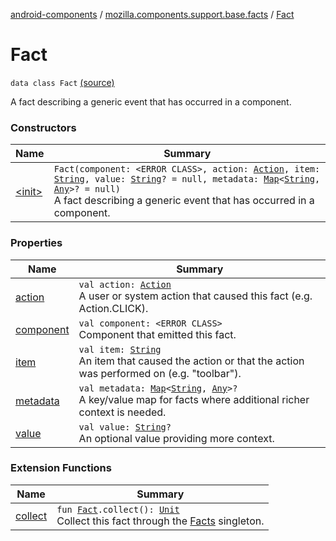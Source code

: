[android-components](../../index.md) / [mozilla.components.support.base.facts](../index.md) / [Fact](./index.md)

# Fact

`data class Fact` [(source)](https://github.com/mozilla-mobile/android-components/blob/master/components/support/base/src/main/java/mozilla/components/support/base/facts/Fact.kt#L18)

A fact describing a generic event that has occurred in a component.

### Constructors

| Name | Summary |
|---|---|
| [&lt;init&gt;](-init-.md) | `Fact(component: <ERROR CLASS>, action: `[`Action`](../-action/index.md)`, item: `[`String`](https://kotlinlang.org/api/latest/jvm/stdlib/kotlin/-string/index.html)`, value: `[`String`](https://kotlinlang.org/api/latest/jvm/stdlib/kotlin/-string/index.html)`? = null, metadata: `[`Map`](https://kotlinlang.org/api/latest/jvm/stdlib/kotlin.collections/-map/index.html)`<`[`String`](https://kotlinlang.org/api/latest/jvm/stdlib/kotlin/-string/index.html)`, `[`Any`](https://kotlinlang.org/api/latest/jvm/stdlib/kotlin/-any/index.html)`>? = null)`<br>A fact describing a generic event that has occurred in a component. |

### Properties

| Name | Summary |
|---|---|
| [action](action.md) | `val action: `[`Action`](../-action/index.md)<br>A user or system action that caused this fact (e.g. Action.CLICK). |
| [component](component.md) | `val component: <ERROR CLASS>`<br>Component that emitted this fact. |
| [item](item.md) | `val item: `[`String`](https://kotlinlang.org/api/latest/jvm/stdlib/kotlin/-string/index.html)<br>An item that caused the action or that the action was performed on (e.g. "toolbar"). |
| [metadata](metadata.md) | `val metadata: `[`Map`](https://kotlinlang.org/api/latest/jvm/stdlib/kotlin.collections/-map/index.html)`<`[`String`](https://kotlinlang.org/api/latest/jvm/stdlib/kotlin/-string/index.html)`, `[`Any`](https://kotlinlang.org/api/latest/jvm/stdlib/kotlin/-any/index.html)`>?`<br>A key/value map for facts where additional richer context is needed. |
| [value](value.md) | `val value: `[`String`](https://kotlinlang.org/api/latest/jvm/stdlib/kotlin/-string/index.html)`?`<br>An optional value providing more context. |

### Extension Functions

| Name | Summary |
|---|---|
| [collect](../collect.md) | `fun `[`Fact`](./index.md)`.collect(): `[`Unit`](https://kotlinlang.org/api/latest/jvm/stdlib/kotlin/-unit/index.html)<br>Collect this fact through the [Facts](../-facts/index.md) singleton. |

